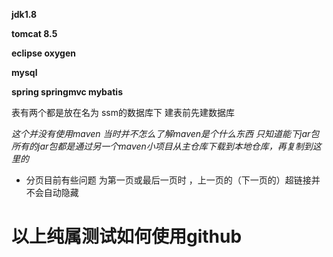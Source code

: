 

<p>

**jdk1.8**

**tomcat 8.5**

**eclipse oxygen**

**mysql**

**spring  springmvc mybatis**

表有两个都是放在名为 ssm的数据库下 建表前先建数据库 

*这个并没有使用maven 当时并不怎么了解maven是个什么东西 只知道能下jar包  所有的jar包都是通过另一个maven小项目从主仓库下载到本地仓库，再复制到这里的*

* 分页目前有些问题 为第一页或最后一页时 ，上一页的（下一页的）超链接并不会自动隐藏

</p>

<h1>以上纯属测试如何使用github</h1>